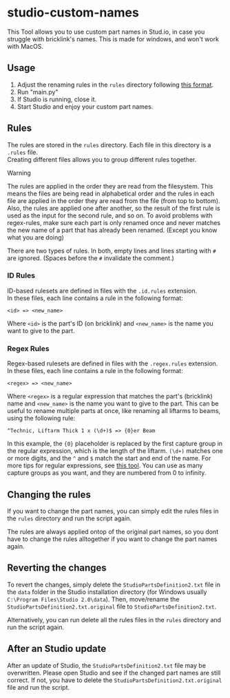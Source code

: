 # studio-custom-names

This Tool allows you to use custom part names in Stud.io, in case you struggle with bricklink's names.
This is made for windows, and won't work with MacOS.

## Usage

1. Adjust the renaming rules in the ``rules`` directory following [this format](#rules).
2. Run "main.py"
3. If Studio is running, close it.
4. Start Studio and enjoy your custom part names.

## Rules

The rules are stored in the ``rules`` directory. Each file in this directory is a ``.rules`` file.  
Creating different files allows you to group different rules together.  

> [!WARNING]
> The rules are applied in the order they are read from the filesystem.
> This means the files are being read in alphabetical order and the rules in each file are applied in the order they are read from the file (from top to bottom).
> Also, the rules are applied one after another, so the result of the first rule is used as the input for the second rule, and so on.
> To avoid problems with regex-rules, make sure each part is only renamed once and never matches the new name of a part that has already been renamed.
> (Except you know what you are doing)
  
There are two types of rules. In both, empty lines and lines starting with ``#`` are ignored. (Spaces before the ``#`` invalidate the comment.)

### ID Rules

ID-based rulesets are defined in files with the ``.id.rules`` extension.  
In these files, each line contains a rule in the following format:

```plaintext
<id> => <new_name>
```

Where ``<id>`` is the part's ID (on bricklink) and ``<new_name>`` is the name you want to give to the part.

### Regex Rules

Regex-based rulesets are defined in files with the ``.regex.rules`` extension.  
In these files, each line contains a rule in the following format:

```plaintext
<regex> => <new_name>
```

Where ``<regex>`` is a regular expression that matches the part's (bricklink) name and ``<new_name>`` is the name you want to give to the part.
This can be useful to rename multiple parts at once, like renaming all liftarms to beams, using the following rule:

```plaintext
^Technic, Liftarm Thick 1 x (\d+)$ => {0}er Beam
```

In this example, the ``{0}`` placeholder is replaced by the first capture group in the regular expression, which is the length of the liftarm. ``(\d+)`` matches one or more digits, and the ``^`` and ``$`` match the start and end of the name. For more tips for regular expressions, see [this tool](https://regex101.com).
You can use as many capture groups as you want, and they are numbered from 0 to infinity.

## Changing the rules

If you want to change the part names, you can simply edit the rules files in the ``rules`` directory and run the script again.

The rules are always applied ontop of the original part names, so you dont have to change the rules alltogether if you want to change the part names again.

## Reverting the changes

To revert the changes, simply delete the ``StudioPartsDefinition2.txt`` file in the ``data`` folder in the Studio installation directory (for Windows usually ``C:\Program Files\Studio 2.0\data``).
Then, move/rename the ``StudioPartsDefinition2.txt.original`` file to ``StudioPartsDefinition2.txt``.

Alternatively, you can run delete all the rules files in the ``rules`` directory and run the script again.

## After an Studio update

After an update of Studio, the ``StudioPartsDefinition2.txt`` file may be overwritten. Please open Studio and see if the changed part names are still correct.
If not, you have to delete the ``StudioPartsDefinition2.txt.original`` file and run the script.
